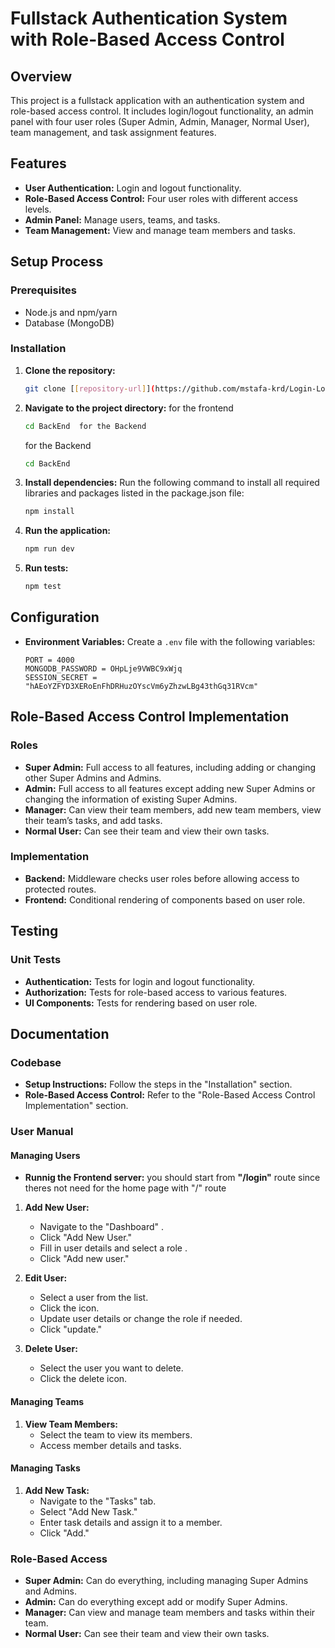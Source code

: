 # Fullstack Authentication System with Role-Based Access Control

## Overview

This project is a fullstack application with an authentication system and role-based access control. It includes login/logout functionality, an admin panel with four user roles (Super Admin, Admin, Manager, Normal User), team management, and task assignment features.

## Features

- **User Authentication:** Login and logout functionality.
- **Role-Based Access Control:** Four user roles with different access levels.
- **Admin Panel:** Manage users, teams, and tasks.
- **Team Management:** View and manage team members and tasks.

## Setup Process

### Prerequisites

- Node.js and npm/yarn
- Database (MongoDB)

### Installation

1. **Clone the repository:**
   ```bash
   git clone [[repository-url]](https://github.com/mstafa-krd/Login-Logout-System-with-Role-Based-Admin-Panel.git)
   ```

2. **Navigate to the project directory:**
   for the frontend
   ```bash
   cd BackEnd  for the Backend
   ```
   for the Backend
    ```bash
   cd BackEnd  
   ```

4. **Install dependencies:**
 Run the following command to install all required libraries and packages listed in the package.json file:
   ```bash
   npm install
   ```

5. **Run the application:**
   ```bash
   npm run dev
   ```

6. **Run tests:**
   ```bash
   npm test
   ```

## Configuration

- **Environment Variables:** Create a `.env` file with the following variables:
  ```env
  PORT = 4000
  MONGODB_PASSWORD = OHpLje9VWBC9xWjq
  SESSION_SECRET = "hAEoYZFYD3XERoEnFhDRHuzOYscVm6yZhzwLBg43thGq31RVcm"

  ```

## Role-Based Access Control Implementation

### Roles

- **Super Admin:** Full access to all features, including adding or changing other Super Admins and Admins.
- **Admin:** Full access to all features except adding new Super Admins or changing the information of existing Super Admins.
- **Manager:** Can view their team members, add new team members, view their team’s tasks, and add tasks.
- **Normal User:** Can see their team and view their own tasks.

### Implementation

- **Backend:** Middleware checks user roles before allowing access to protected routes.
- **Frontend:** Conditional rendering of components based on user role.

## Testing

### Unit Tests

- **Authentication:** Tests for login and logout functionality.
- **Authorization:** Tests for role-based access to various features.
- **UI Components:** Tests for rendering based on user role.



## Documentation

### Codebase

- **Setup Instructions:** Follow the steps in the "Installation" section.
- **Role-Based Access Control:** Refer to the "Role-Based Access Control Implementation" section.

### User Manual

#### Managing Users

- **Runnig the Frontend server:** you should start from **"/login"** route since theres not need for the home page with "/" route

1. **Add New User:**
   - Navigate to the "Dashboard" .
   - Click "Add New User."
   - Fill in user details and select a role .
   - Click "Add new user."

2. **Edit User:**
   - Select a user from the list.
   - Click the icon.
   - Update user details or change the role if needed.
   - Click "update."

3. **Delete User:**
   - Select the user you want to delete.
   - Click the delete icon.

#### Managing Teams


1. **View Team Members:**
   - Select the team to view its members.
   - Access member details and tasks.

#### Managing Tasks

1. **Add New Task:**
   - Navigate to the "Tasks" tab.
   - Select  "Add New Task."
   - Enter task details and assign it to a member.
   - Click "Add."



### Role-Based Access

- **Super Admin:** Can do everything, including managing Super Admins and Admins.
- **Admin:** Can do everything except add or modify Super Admins.
- **Manager:** Can view and manage team members and tasks within their team.
- **Normal User:** Can see their team and view their own tasks.
